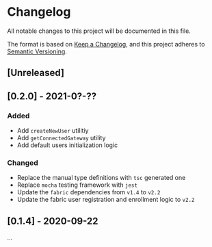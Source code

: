 # Changelog

All notable changes to this project will be documented in this file.

The format is based on [Keep a Changelog](https://keepachangelog.com/en/1.0.0/),
and this project adheres to [Semantic Versioning](https://semver.org/spec/v2.0.0.html).

## [Unreleased]

## [0.2.0] - 2021-0?-??

### Added

- Add `createNewUser` utilitiy
- Add `getConnectedGateway` utility
- Add default users initialization logic

### Changed

- Replace the manual type definitions with `tsc` generated one
- Replace `mocha` testing framework with `jest`
- Update the `fabric` dependencies from `v1.4` to `v2.2`
- Update the fabric user registration and enrollment logic to `v2.2`

## [0.1.4] - 2020-09-22

...

